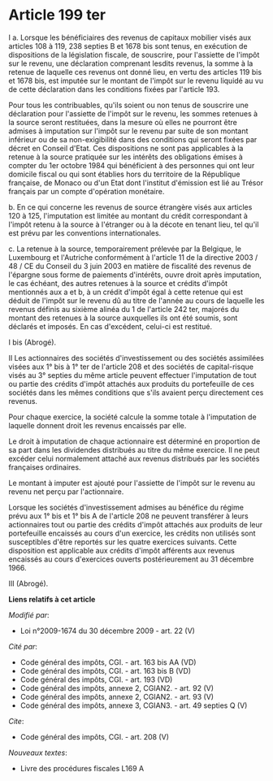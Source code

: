 # Article 199 ter

I a. Lorsque les bénéficiaires des revenus de capitaux mobilier visés aux articles 108 à 119, 238 septies B et 1678 bis sont
tenus, en exécution de dispositions de la législation fiscale, de souscrire, pour l'assiette de l'impôt sur le revenu, une
déclaration comprenant lesdits revenus, la somme à la retenue de laquelle ces revenus ont donné lieu, en vertu des articles
119 bis et 1678 bis, est imputée sur le montant de l'impôt sur le revenu liquidé au vu de cette déclaration dans les
conditions fixées par l'article 193. 

Pour tous les contribuables, qu'ils soient ou non tenus de souscrire une déclaration pour l'assiette de l'impôt sur le
revenu, les sommes retenues à la source seront restituées, dans la mesure où elles ne pourront être admises à imputation sur
l'impôt sur le revenu par suite de son montant inférieur ou de sa non-exigibilité dans des conditions qui seront fixées par
décret en Conseil d'Etat. Ces dispositions ne sont pas applicables à la retenue à la source pratiquée sur les intérêts des
obligations émises à compter du 1er octobre 1984 qui bénéficient à des personnes qui ont leur domicile fiscal ou qui sont
établies hors du territoire de la République française, de Monaco ou d'un Etat dont l'institut d'émission est lié au Trésor
français par un compte d'opération monétaire. 

b. En ce qui concerne les revenus de source étrangère visés aux articles 120 à 125, l'imputation est limitée au montant du
crédit correspondant à l'impôt retenu à la source à l'étranger ou à la décote en tenant lieu, tel qu'il est prévu par les
conventions internationales. 

c. La retenue à la source, temporairement prélevée par la Belgique, le Luxembourg et l'Autriche conformément à l'article 11
de la directive 2003 / 48 / CE du Conseil du 3 juin 2003 en matière de fiscalité des revenus de l'épargne sous forme de
paiements d'intérêts, ouvre droit après imputation, le cas échéant, des autres retenues à la source et crédits d'impôt
mentionnés aux a et b, à un crédit d'impôt égal à cette retenue qui est déduit de l'impôt sur le revenu dû au titre de
l'année au cours de laquelle les revenus définis au sixième alinéa du 1 de l'article 242 ter, majorés du montant des retenues
à la source auxquelles ils ont été soumis, sont déclarés et imposés. En cas d'excédent, celui-ci est restitué.

I bis (Abrogé). 

II Les actionnaires des sociétés d'investissement ou des sociétés assimilées visées aux 1° bis à 1° ter de l'article 208 et
des sociétés de capital-risque visés au 3° septies du même article peuvent effectuer l'imputation de tout ou partie des
crédits d'impôt attachés aux produits du portefeuille de ces sociétés dans les mêmes conditions que s'ils avaient perçu
directement ces revenus. 

Pour chaque exercice, la société calcule la somme totale à l'imputation de laquelle donnent droit les revenus encaissés par
elle. 

Le droit à imputation de chaque actionnaire est déterminé en proportion de sa part dans les dividendes distribués au titre du
même exercice. Il ne peut excéder celui normalement attaché aux revenus distribués par les sociétés françaises ordinaires. 

Le montant à imputer est ajouté pour l'assiette de l'impôt sur le revenu au revenu net perçu par l'actionnaire. 

Lorsque les sociétés d'investissement admises au bénéfice du régime prévu aux 1° bis et 1° bis A de l'article 208 ne peuvent
transférer à leurs actionnaires tout ou partie des crédits d'impôt attachés aux produits de leur portefeuille encaissés au
cours d'un exercice, les crédits non utilisés sont susceptibles d'être reportés sur les quatre exercices suivants. Cette
disposition est applicable aux crédits d'impôt afférents aux revenus encaissés au cours d'exercices ouverts postérieurement
au 31 décembre 1966. 

III (Abrogé).

**Liens relatifs à cet article**

_Modifié par_:

  - Loi n°2009-1674 du 30 décembre 2009 - art. 22 (V)

_Cité par_:

  - Code général des impôts, CGI. - art. 163 bis AA (VD)
  - Code général des impôts, CGI. - art. 163 bis B (VD)
  - Code général des impôts, CGI. - art. 193 (VD)
  - Code général des impôts, annexe 2, CGIAN2. - art. 92 (V)
  - Code général des impôts, annexe 2, CGIAN2. - art. 93 (V)
  - Code général des impôts, annexe 3, CGIAN3. - art. 49 septies Q (V)

_Cite_:

  - Code général des impôts, CGI. - art. 208 (V)

_Nouveaux textes_:

  - Livre des procédures fiscales L169 A

